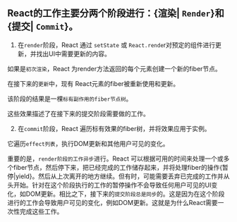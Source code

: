 ## React的工作主要分两个阶段进行：{渲染| `Render`}和{提交| `Commit`}。

1. 在`render`阶段，React 通过 `setState` 或 `React.rende`r对预定的组件进行更新，并找出UI中需要更新的内容。

如果是`初次渲染`，React 为render方法返回的每个元素创建一个新的fiber节点。

在接下来的`更新`中，现有 React元素的fiber被重新使用和更新。

该阶段的结果是一棵`标有副作用的fiber节点树`。

这些效果描述了在接下来的提交阶段需要做的工作。

2. 在`commit`阶段，React 遍历标有效果的fiber树，并将效果应用于实例。

它遍历`effect列表`，执行DOM更新和其他用户可见的变化。

重要的是，`render阶段的工作异步`进行。React 可以根据可用的时间来处理一个或多个fiber节点，然后停下来，把已经完成的工作储存起来，并将处理fiber的操作{暂停|yield}。然后从上次离开的地方继续。但有时，可能需要丢弃已完成的工作并从头开始。针对在这个阶段执行的工作的暂停操作不会导致任何用户可见的UI变化，如DOM更新。相比之下，接下来的`提交阶段总是同步`的。这是因为在这个阶段进行的工作会导致用户可见的变化，例如DOM更新。这就是为什么React需要一次性完成这些工作。
